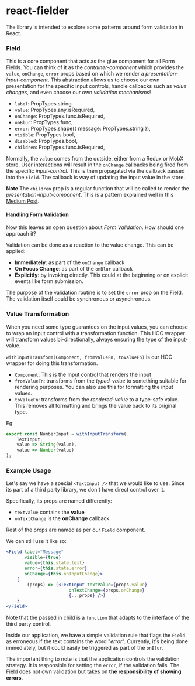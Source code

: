 # react-fielder

The library is intended to explore some patterns around form validation
in React.

### Field

This is a core component that acts as the glue component for all Form Fields.
You can think of it as the _container-component_ which provides
the `value`, `onChange`, `error` props based on which
we render a _presentation-input-component_. This abstraction allows us to choose
our own presentation for the specific input controls, handle callbacks such as _value
changes_, and even choose our own _validation mechanisms_! 

- `label`: PropTypes.string
- `value`: PropTypes.any.isRequired,
- `onChange`: PropTypes.func.isRequired,
- `onBlur`: PropTypes.func,
- `error`: PropTypes.shape({
    message: PropTypes.string
}),
- `visible`: PropTypes.bool,
- `disabled`: PropTypes.bool,
- `children`: PropTypes.func.isRequired,

Normally, the `value` comes from the outside, either from a Redux or MobX store. User interactions
will result in the `onChange` callbacks being fired from the specific _input-control_. This
is then propagated via the callback passed into the `Field`. The callback is way of
updating the input value in the store.

**Note** The `children` prop is a regular function that will be called to render
the _presentation-input-component_. This is a pattern explained well in this [Medium Post](https://medium.com/merrickchristensen/function-as-child-components-5f3920a9ace9).

#### Handling Form Validation

Now this leaves an open question about _Form Validation_. How should one approach it?

Validation can be done as a reaction to the value change. This can be applied:

- **Immediately**: as part of the `onChange` callback
- **On Focus Change**: as part of the `onBlur` callback
- **Explicitly**: by invoking directly. This could at the beginning or on explicit
events like form submission. 

The purpose of the validation routine is to set the `error` prop on the Field. The
validation itself could be synchronous or asynchronous.

### Value Transformation

When you need some type guarantees on the input values, you can choose to wrap an Input control
with a transformation function. This HOC wrapper will transform values bi-directionally,
always ensuring the type of the input-value.

`withInputTransform(Component, fromValueFn, toValueFn)` is our HOC wrapper for doing
this transformation.

- `Component`: This is the Input control that renders the input
- `fromValueFn`: transforms from the _typed-value_ to something suitable for rendering purposes. 
You can also use this for formatting the input values.
- `toValueFn`: transforms from the _rendered-value_ to a type-safe value. This removes all formatting and brings the value back to its original type. 

Eg:

```js
export const NumberInput = withInputTransform(
    TextInput, 
    value => String(value), 
    value => Number(value)
);

```
### Example Usage

Let's say we have a special `<TextInput />` that we would like to use. Since its part of 
a third party library, we don't have direct control over it. 

Specifically, its props are named differently:

- `textValue` contains the **value**
- `onTextChange` is the **onChange** callback.

Rest of the props are named as per our `Field` component.

We can still use it like so:

```jsx harmony
<Field label="Message"
       visible={true}
       value={this.state.text}
       error={this.state.error}
       onChange={this.onInputChange}>
    {
        (props) => (<TextInput textValue={props.value}
                        onTextChange={props.onChange} 
                        {...props} />)
    }
</Field>
```

Note that the passed in child is a `function` that adapts to the interface of the
third party control.

Inside our application, we have a simple validation rule that flags the `Field` as erroneous
if the text contains the word "_error_". Currently, it's
being done immediately, but it could easily be triggered as part of the `onBlur`. 

The important thing to note is that the application controls the validation strategy. It is
responsible for setting the `error`, if the validation fails. The Field does not own
validation but takes on **the responsibility of showing errors**.
